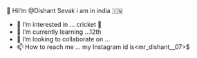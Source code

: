  👋 HiI’m @Dishant Sevak i am in india 🇮🇳
- 👀 I’m interested in ... cricket 🏏
- 🌱 I’m currently learning ...12th
- 💞️ I’m looking to collaborate on ...
- 📫 How to reach me ...
my Instagram id is<mr_dishant__07>$
<!---
DishantSev/DishantSev is a ✨ special ✨ repository because its `README.md` (this file) appears on your GitHub profile.
You can click the Preview link to take a look at your changes.
--->
